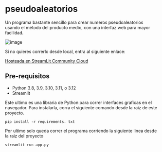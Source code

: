 # pseudoaleatorios

Un programa bastante sencillo para crear numeros pseudoaleatorios usando el método del producto medio, con una interfaz web para mayor facilidad.

![image](https://github.com/user-attachments/assets/926a679d-f521-402a-aab4-d04026de1de5)


Si no quieres correrlo desde local, entra al siguiente enlace:

[Hosteada en StreamLit Community Cloud](https://pseudoaleatorios-a01285539.streamlit.app/)

## Pre-requisitos
- Python 3.8, 3.9, 3.10, 3.11, o 3.12
- Streamlit

Este ultimo es una libraria de Python para correr interfaces graficas en el navegador. Para instalarla, corra el siguiente comando desde la raiz de este proyecto.

```pip install -r requirements. txt```

Por ultimo solo queda correr el programa corriendo la siguiente linea desde la raiz del proyecto

```streamlit run app.py```

